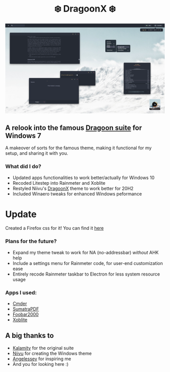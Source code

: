 <h1 align="center">❄️ DragoonX ❄️</h1>

![img](https://raw.githubusercontent.com/Blu3Jive001/DragoonX/master/preview.png)

## A relook into the famous [Dragoon suite](https://www.deviantart.com/kalam1ty-ac/art/Dragoon-II-Unofficial-Release-686446226) for Windows 7

A makeover of sorts for the famous theme, making it functional for my setup, and sharing it with you. 

### What did I do?

+ Updated apps functionalities to work better/actually for Windows 10
+ Recoded Litestep into Rainmeter and Xoblite
+ Restyled Niivu's [DragoonX](https://www.deviantart.com/niivu/art/Dragoon-X-687204548) theme to work better for 20H2
+ Included Winaero tweaks for enhanced Windows peformance

# Update
Created a Firefox css for it! You can find it [here](https://github.com/Blu3Jive001/DragoonFox)

### Plans for the future?

+ Expand my theme tweak to work for NA (no-addressbar) *without* AHK help
+ Include a settings menu for Rainmeter code, for user-end customization ease
+ Entirely recode Rainmeter taskbar to Electron for less system resource usage

### Apps I used:

+ [Cmder](https://github.com/cmderdev/cmder)
+ [SumatraPDF](https://www.sumatrapdfreader.org/free-pdf-reader.html)
+ [Foobar2000](https://www.foobar2000.org/)
+ [Xoblite](http://xoblite.net/docs/)

## A big thanks to

+ [Kalamity](https://www.deviantart.com/kalam1ty-ac) for the original suite
+ [Niivu](https://www.deviantart.com/niivu/gallery) for creating the Windows theme
+ [Angelessey](https://www.deviantart.com/angelessey/art/night-52-877146763) for inspiring me
+ And you for looking here :)

